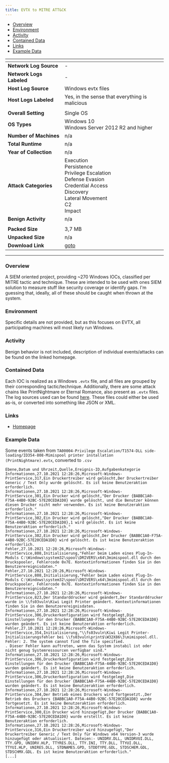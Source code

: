 ```yaml
---
title: EVTX to MITRE ATT&CK
---
```


- [Overview](#overview)
- [Environment](#environment)
- [Activity](#activity)
- [Contained Data](#contained-data)
- [Links](#links)
- [Example Data](#example-data)

| <!-- -->                 | <!-- -->                                                                                                                                          |
|--------------------------|---------------------------------------------------------------------------------------------------------------------------------------------------|
| **Network Log Source**   | -                                                                                                                                                 |
| **Network Logs Labeled** | -                                                                                                                                                 |
| **Host Log Source**      | Windows evtx files                                                                                                                                |
| **Host Logs Labeled**    | Yes, in the sense that everything is malicious                                                                                                    |
|                          |                                                                                                                                                   |
| **Overall Setting**      | Single OS                                                                                                                                         |
| **OS Types**             | Windows 10<br/>Windows Server 2012 R2 and higher                                                                                                  |
| **Number of Machines**   | n/a                                                                                                                                               |
| **Total Runtime**        | n/a                                                                                                                                               |
| **Year of Collection**   | n/a                                                                                                                                               |
| **Attack Categories**    | Execution<br/>Persistence<br/>Privilege Escalation<br/>Defense Evasion<br/>Credential Access<br/>Discovery<br/>Lateral Movement<br/>C2<br/>Impact |
| **Benign Activity**      | n/a                                                                                                                                               |
|                          |                                                                                                                                                   |
| **Packed Size**          | 3,7 MB                                                                                                                                            |
| **Unpacked Size**        | n/a                                                                                                                                               |
| **Download Link**        | [goto](https://github.com/mdecrevoisier/EVTX-to-MITRE-Attack/archive/refs/heads/master.zip)                                                       |

***

### Overview

A SIEM oriented project, providing ~270 Windows IOCs, classified per MITRE tactic and technique.
These are intended to be used with ones SIEM solution to measure stuff like security coverage or identify gaps.
I'm guessing that, ideally, all of these should be caught when thrown at the system.

### Environment

Specific details are not provided, but as this focuses on EVTX, all participating machines will most likely run Windows.

### Activity

Benign behavior is not included, description of individual events/attacks can be found on the linked homepage.

### Contained Data

Each IOC is realized as a Windows `.evtx` file, and all files are grouped by their corresponding tactic/technique.
Additionally, there are some attack chains like PrintNightmare or Eternal Romance, also present as `.evtx` files.
The log sources used can be
found [here](https://github.com/mdecrevoisier/EVTX-to-MITRE-Attack#microsoft-log-sources-used).
These files could either be used as-is, or converted into something like JSON or XML.

### Links

- [Homepage](https://github.com/mdecrevoisier/EVTX-to-MITRE-Attack)

### Example Data

Some events taken
from `TA00004-Privilege Escalation/T1574-DLL side-loading/ID354-808-Mimispool printer installation (PrintNightmare).evtx`,
converted to `.csv`

```
Ebene,Datum und Uhrzeit,Quelle,Ereignis-ID,Aufgabenkategorie
Informationen,27.10.2021 12:28:26,Microsoft-Windows-PrintService,317,Ein Druckertreiber wird gelöscht,Der Druckertreiber Generic / Text Only wurde gelöscht. Es ist keine Benutzeraktion erforderlich.
Informationen,27.10.2021 12:28:26,Microsoft-Windows-PrintService,301,Ein Drucker wird gelöscht,"Der Drucker {BABBC1A0-F75A-44B0-92BC-57E20CEDA1D8} wurde gelöscht, und die Benutzer können diesen Drucker nicht mehr verwenden. Es ist keine Benutzeraktion erforderlich."
Informationen,27.10.2021 12:28:26,Microsoft-Windows-PrintService,302,Ein Drucker wird gelöscht,"Der Drucker {BABBC1A0-F75A-44B0-92BC-57E20CEDA1D8},1 wird gelöscht. Es ist keine Benutzeraktion erforderlich."
Informationen,27.10.2021 12:28:26,Microsoft-Windows-PrintService,302,Ein Drucker wird gelöscht,Der Drucker {BABBC1A0-F75A-44B0-92BC-57E20CEDA1D8} wird gelöscht. Es ist keine Benutzeraktion erforderlich.
Fehler,27.10.2021 12:28:26,Microsoft-Windows-PrintService,808,Initialisierung,"Fehler beim Laden eines Plug-In-Moduls C:\Windows\system32\spool\DRIVERS\x64\3mimispool.dll durch den Druckspooler, Fehlercode 0x7E. Kontextinformationen finden Sie in den Benutzerereignisdaten."
Fehler,27.10.2021 12:28:26,Microsoft-Windows-PrintService,808,Initialisierung,"Fehler beim Laden eines Plug-In-Moduls C:\Windows\system32\spool\DRIVERS\x64\3mimispool.dll durch den Druckspooler, Fehlercode 0x7E. Kontextinformationen finden Sie in den Benutzerereignisdaten."
Informationen,27.10.2021 12:28:26,Microsoft-Windows-PrintService,823,Der Standarddrucker wird geändert,Der Standarddrucker wurde in \\fs03vuln\Kiwi Legit Printer geändert. Kontextinformationen finden Sie in den Benutzerereignisdaten.
Informationen,27.10.2021 12:28:26,Microsoft-Windows-PrintService,306,Druckerkonfiguration wird festgelegt,Die Einstellungen für den Drucker {BABBC1A0-F75A-44B0-92BC-57E20CEDA1D8} wurden geändert. Es ist keine Benutzeraktion erforderlich.
Fehler,27.10.2021 12:28:26,Microsoft-Windows-PrintService,354,Initialisierung,"\\fs03vuln\Kiwi Legit Printer-Initialisierungsfehler bei \\fs03vuln\print$\W32X86\3\mimispool.dll. Fehler: 2. The system cannot find the file specified.
. Dieser Fehler kann auftreten, wenn das System instabil ist oder nicht genug Systemressourcen verfügbar sind."
Informationen,27.10.2021 12:28:26,Microsoft-Windows-PrintService,306,Druckerkonfiguration wird festgelegt,Die Einstellungen für den Drucker {BABBC1A0-F75A-44B0-92BC-57E20CEDA1D8} wurden geändert. Es ist keine Benutzeraktion erforderlich.
Informationen,27.10.2021 12:28:26,Microsoft-Windows-PrintService,306,Druckerkonfiguration wird festgelegt,Die Einstellungen für den Drucker {BABBC1A0-F75A-44B0-92BC-57E20CEDA1D8} wurden geändert. Es ist keine Benutzeraktion erforderlich.
Informationen,27.10.2021 12:28:26,Microsoft-Windows-PrintService,304,Der Betrieb eines Druckers wird fortgesetzt.,Der Betrieb des Druckers {BABBC1A0-F75A-44B0-92BC-57E20CEDA1D8} wurde fortgesetzt. Es ist keine Benutzeraktion erforderlich.
Informationen,27.10.2021 12:28:26,Microsoft-Windows-PrintService,300,Ein Drucker wird hinzugefügt,Der Drucker {BABBC1A0-F75A-44B0-92BC-57E20CEDA1D8} wurde erstellt. Es ist keine Benutzeraktion erforderlich.
Informationen,27.10.2021 12:28:26,Microsoft-Windows-PrintService,316,Ein Druckertreiber wird hinzugefügt,"Der Druckertreiber Generic / Text Only für Windows x64 Version-3 wurde hinzugefügt oder aktualisiert. Dateien:- UNIDRV.DLL, UNIDRVUI.DLL, TTY.GPD, UNIDRV.HLP, TTYRES.DLL, TTY.INI, TTY.DLL, TTYUI.DLL, TTYUI.HLP, UNIRES.DLL, STDNAMES.GPD, STDDTYPE.GDL, STDSCHEM.GDL, STDSCHMX.GDL. Es ist keine Benutzeraktion erforderlich."
[...]
```